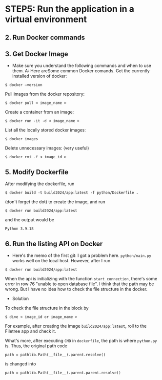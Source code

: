 # STEP5: Run the application in a virtual environment

## 2. Run Docker commands

## 3. Get Docker Image

* Make sure you understand the following commands and when to use them.
A: Here areSome common Docker comands.
Get the currently installed version of docker:
```shell
$ docker –version
```
Pull images from the docker repository:
```shell
$ docker pull < image_name >
```
Create a container from an image:
```shell
$ docker run -it -d < image_name >
```
List all the locally stored docker images:
```shell
$ docker images
```
Delete unnecessary images: (very useful)
```shell
$ docker rmi -f < image_id >
```

## 5. Modify Dockerfile

After modifying the dockerfile, run
```shell
$ docker build -t build2024/app:latest -f python/Dockerfile .
``` 
(don't forget the dot)
to create the image, and run
```shell
$ docker run build2024/app:latest
```
and the output would be
```shell
Python 3.9.18
```

## 6. Run the listing API on Docker

* Here's the memo of the first git:
I got a problem here.
`python/main.py` works well on the local host.
However, after I run
```shell
$ docker run build2024/app:latest
```
When the api is initializing with the function `start_connection`,
there's some error in row 76 "unable to open database file".
I think that the path may be wrong. But I have no idea how to check the file structure in the docker.

* Solution

To check the file structure in the block by
```shell
$ dive < image_id or image_name >
```

For example, after creating the image `build2024/app:latest`, roll to the Filetree app and check it.

What's more, after executing `CMD` in `dockerfile`, the path is where `python.py` is. Thus, the original path code
```shell
path = pathlib.Path(__file__).parent.resolve()
```
is changed into
```shell
path = pathlib.Path(__file__).parent.parent.resolve()
```